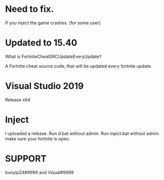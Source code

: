 # Need to fix.
If you inject the game crashes. (for some user)

# Updated to 15.40
What is FortniteCheatSRCUpdateEveryUpdate?

A Fortnite cheat source code, that will be updated every fortnite update.

# Visual Studio 2019
Release x64

# Inject
I uploaded a release.
Run d.bat without admin.
Run inject.bat without admin make sure your fortnite is open.

# SUPPORT
bunyip24#9999 and 
Visual#9999

